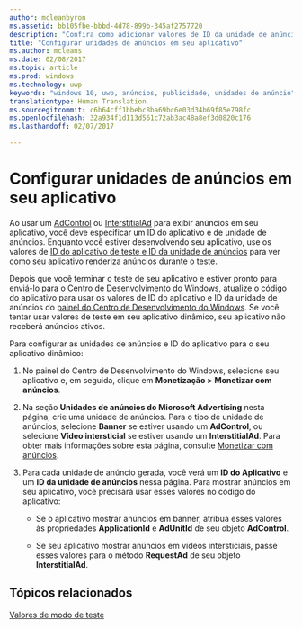 ```yaml
---
author: mcleanbyron
ms.assetid: bb105fbe-bbbd-4d78-899b-345af2757720
description: "Confira como adicionar valores de ID da unidade de anúncios e do aplicativo do painel do Centro de Desenvolvimento do Windows ao seu aplicativo antes de enviá-lo para a Loja."
title: "Configurar unidades de anúncios em seu aplicativo"
ms.author: mcleans
ms.date: 02/08/2017
ms.topic: article
ms.prod: windows
ms.technology: uwp
keywords: "windows 10, uwp, anúncios, publicidade, unidades de anúncio"
translationtype: Human Translation
ms.sourcegitcommit: c6b64cff1bbebc8ba69bc6e03d34b69f85e798fc
ms.openlocfilehash: 32a934f1d113d561c72ab3ac48a8ef3d0820c176
ms.lasthandoff: 02/07/2017

---
```


# <a name="set-up-ad-units-in-your-app"></a>Configurar unidades de anúncios em seu aplicativo




Ao usar um [AdControl](https://msdn.microsoft.com/library/windows/apps/microsoft.advertising.winrt.ui.adcontrol.aspx) ou [InterstitialAd](https://msdn.microsoft.com/library/windows/apps/microsoft.advertising.winrt.ui.interstitialad.aspx) para exibir anúncios em seu aplicativo, você deve especificar um ID do aplicativo e de unidade de anúncios. Enquanto você estiver desenvolvendo seu aplicativo, use os valores de [ID do aplicativo de teste e ID da unidade de anúncios](test-mode-values.md) para ver como seu aplicativo renderiza anúncios durante o teste.

Depois que você terminar o teste de seu aplicativo e estiver pronto para enviá-lo para o Centro de Desenvolvimento do Windows, atualize o código do aplicativo para usar os valores de ID do aplicativo e ID da unidade de anúncios do [painel do Centro de Desenvolvimento do Windows](https://msdn.microsoft.com/library/windows/apps/mt170658.aspx). Se você tentar usar valores de teste em seu aplicativo dinâmico, seu aplicativo não receberá anúncios ativos.

Para configurar as unidades de anúncios e ID do aplicativo para o seu aplicativo dinâmico:

1.  No painel do Centro de Desenvolvimento do Windows, selecione seu aplicativo e, em seguida, clique em **Monetização > Monetizar com anúncios**.
2.  Na seção **Unidades de anúncios do Microsoft Advertising** nesta página, crie uma unidade de anúncios. Para o tipo de unidade de anúncios, selecione **Banner** se estiver usando um **AdControl**, ou selecione **Vídeo intersticial** se estiver usando um **InterstitialAd**. Para obter mais informações sobre esta página, consulte [Monetizar com anúncios](../publish/monetize-with-ads.md).

3.  Para cada unidade de anúncio gerada, você verá um **ID do Aplicativo** e um **ID da unidade de anúncios** nessa página. Para mostrar anúncios em seu aplicativo, você precisará usar esses valores no código do aplicativo:

    * Se o aplicativo mostrar anúncios em banner, atribua esses valores às propriedades **ApplicationId** e **AdUnitId** de seu objeto **AdControl**.

    * Se seu aplicativo mostrar anúncios em vídeos intersticiais, passe esses valores para o método **RequestAd** de seu objeto **InterstitialAd**.

 

## <a name="related-topics"></a>Tópicos relacionados

[Valores de modo de teste](test-mode-values.md)


 

 

